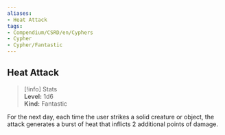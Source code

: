 ```yaml
---
aliases:
- Heat Attack
tags:
- Compendium/CSRD/en/Cyphers
- Cypher
- Cypher/Fantastic
---
```


  
## Heat Attack  
>[!info] Stats  
> **Level:** 1d6  
> **Kind:** Fantastic
  
For the next day, each time the user strikes a solid creature or object, the attack generates a burst of heat that inflicts 2 additional points of damage.